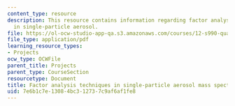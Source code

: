 ```yaml
---
content_type: resource
description: This resource contains information regarding factor analysis techniques
  in single-particle aerosol.
file: https://ol-ocw-studio-app-qa.s3.amazonaws.com/courses/12-s990-quantifying-uncertainty-fall-2012/7e6b1c7e13084bc312737c9af6af1fe8_MIT12_S990F12_Zawadowicz.pdf
file_type: application/pdf
learning_resource_types:
- Projects
ocw_type: OCWFile
parent_title: Projects
parent_type: CourseSection
resourcetype: Document
title: Factor analysis techniques in single-particle aerosol mass spectrometry
uid: 7e6b1c7e-1308-4bc3-1273-7c9af6af1fe8
---
```

